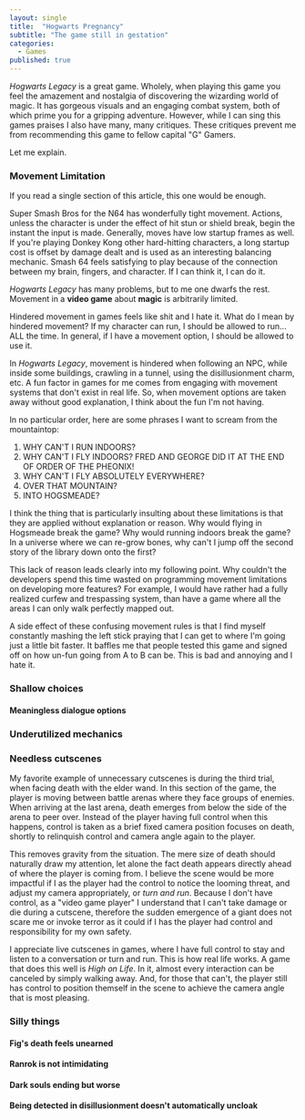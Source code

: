 ```yaml
---
layout: single
title:  "Hogwarts Pregnancy"
subtitle: "The game still in gestation"
categories: 
  - Games
published: true
---
```


_Hogwarts Legacy_ is a great game.
Wholely, when playing this game you feel the amazement and nostalgia of discovering the wizarding world of magic.
It has gorgeous visuals and an engaging combat system, both of which prime you for a gripping adventure.
However, while I can sing this games praises I also have many, many critiques.
These critiques prevent me from recommending this game to fellow capital "G" Gamers.

Let me explain.

### Movement Limitation

If you read a single section of this article, this one would be enough.

Super Smash Bros for the N64 has wonderfully tight movement.
Actions, unless the character is under the effect of hit stun or shield break, begin the instant the input is made.
Generally, moves have low startup frames as well.
If you're playing Donkey Kong other hard-hitting characters, a long startup cost is offset by damage dealt and is used as an interesting balancing mechanic.
Smash 64 feels satisfying to play because of the connection between my brain, fingers, and character.
If I can think it, I can do it.

_Hogwarts Legacy_ has many problems, but to me one dwarfs the rest.
Movement in a **video game** about **magic** is arbitrarily limited.

Hindered movement in games feels like shit and I hate it.
What do I mean by hindered movement?
If my character can run, I should be allowed to run... ALL the time.
In general, if I have a movement option, I should be allowed to use it.

In _Hogwarts Legacy_, movement is hindered when following an NPC, while inside some buildings, crawling in a tunnel, using the disillusionment charm, etc.
A fun factor in games for me comes from engaging with movement systems that don't exist in real life.
So, when movement options are taken away without good explanation, I think about the fun I'm not having.

In no particular order, here are some phrases I want to scream from the mountaintop:

1. WHY CAN'T I RUN INDOORS?
1. WHY CAN'T I FLY INDOORS? FRED AND GEORGE DID IT AT THE END OF ORDER OF THE PHEONIX!
1. WHY CAN'T I FLY ABSOLUTELY EVERYWHERE?
11. OVER THAT MOUNTAIN?
11. INTO HOGSMEADE?

I think the thing that is particularly insulting about these limitations is that they are applied without explanation or reason.
Why would flying in Hogsmeade break the game?
Why would running indoors break the game?
In a universe where we can re-grow bones, why can't I jump off the second story of the library down onto the first?

This lack of reason leads clearly into my following point.
Why couldn't the developers spend this time wasted on programming movement limitations on developing more features?
For example, I would have rather had a fully realized curfew and trespassing system, than have a game where all the areas I can only walk perfectly mapped out.

A side effect of these confusing movement rules is that I find myself constantly mashing the left stick praying that I can get to where I'm going just a little bit faster.
It baffles me that people tested this game and signed off on how un-fun going from A to B can be.
This is bad and annoying and I hate it.

### Shallow choices

#### Meaningless dialogue options

### Underutilized mechanics

### Needless cutscenes

My favorite example of unnecessary cutscenes is during the third trial, when facing death with the elder wand.
In this section of the game, the player is moving between battle arenas where they face groups of enemies.
When arriving at the last arena, death emerges from below the side of the arena to peer over.
Instead of the player having full control when this happens, control is taken as a brief fixed camera position focuses on death, shortly to relinquish control and camera angle again to the player.

This removes gravity from the situation.
The mere size of death should naturally draw my attention, let alone the fact death appears directly ahead of where the player is coming from.
I believe the scene would be more impactful if I as the player had the control to notice the looming threat, and adjust my camera appropriately, or _turn and run_.
Because I don't have control, as a "video game player" I understand that I can't take damage or die during a cutscene, therefore the sudden emergence of a giant does not scare me or invoke terror as it could if I has the player had control and responsibility for my own safety.

I appreciate live cutscenes in games, where I have full control to stay and listen to a conversation or turn and run.
This is how real life works.
A game that does this well is _High on Life_.
In it, almost every interaction can be canceled by simply walking away.
And, for those that can't, the player still has control to position themself in the scene to achieve the camera angle that is most pleasing.

### Silly things

#### Fig's death feels unearned
#### Ranrok is not intimidating
#### Dark souls ending but worse
#### Being detected in disillusionment doesn't automatically uncloak
